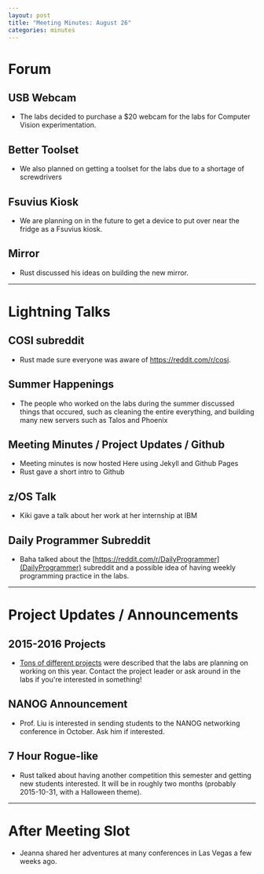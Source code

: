 ```yaml
---
layout: post
title: "Meeting Minutes: August 26"
categories: minutes
---
```


# Forum

## USB Webcam
- The labs decided to purchase a $20 webcam for the labs for Computer Vision experimentation.

## Better Toolset
- We also planned on getting a toolset for the labs due to a shortage of screwdrivers

## Fsuvius Kiosk
- We are planning on in the future to get a device to put over near the fridge as a Fsuvius kiosk.

## Mirror
- Rust discussed his ideas on building the new mirror.

---

# Lightning Talks

## COSI subreddit
- Rust made sure everyone was aware of <https://reddit.com/r/cosi>.

## Summer Happenings
- The people who worked on the labs during the summer discussed things that occured, such as cleaning the entire everything, and building many new servers such as Talos and Phoenix

## Meeting Minutes / Project Updates / Github
- Meeting minutes is now hosted Here using Jekyll and Github Pages
- Rust gave a short intro to Github

## z/OS Talk
- Kiki gave a talk about her work at her internship at IBM

## Daily Programmer Subreddit
- Baha talked about the [https://reddit.com/r/DailyProgrammer](DailyProgrammer) subreddit and a possible idea of having weekly programming practice in the labs.

---

# Project Updates / Announcements

## 2015-2016 Projects
- [Tons of different projects](http://docs.cslabs.clarkson.edu/wiki/2015/2016_Project_Ideas) were described that the labs are planning on working on this year. Contact the project leader or ask around in the labs if you're interested in something!

## NANOG Announcement
- Prof. Liu is interested in sending students to the NANOG networking conference in October. Ask him if interested.

## 7 Hour Rogue-like
- Rust talked about having another competition this semester and getting new students interested. It will be in roughly two months (probably 2015-10-31, with a Halloween theme). 

---

# After Meeting Slot
- Jeanna shared her adventures at many conferences in Las Vegas a few weeks ago.
